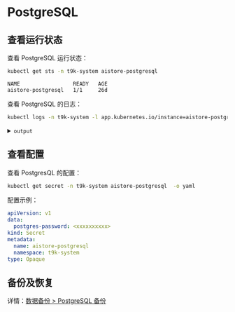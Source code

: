 # PostgreSQL

## 查看运行状态

查看 PostgreSQL 运行状态：

```bash
kubectl get sts -n t9k-system aistore-postgresql
```

```
NAME                 READY   AGE
aistore-postgresql   1/1     26d
```

查看 PostgreSQL 的日志：

```bash
kubectl logs -n t9k-system -l app.kubernetes.io/instance=aistore-postgresql --tail=100 -f
```

<details><summary><code class="hljs">output</code></summary>

```
...
postgresql 09:20:39.02 Welcome to the Bitnami postgresql container
postgresql 09:20:39.03 Subscribe to project updates by watching https://github.com/bitnami/containers
postgresql 09:20:39.03 Submit issues and feature requests at https://github.com/bitnami/containers/issues
postgresql 09:20:39.04
postgresql 09:20:39.10 INFO  ==> ** Starting PostgreSQL setup **
postgresql 09:20:39.13 INFO  ==> Validating settings in POSTGRESQL_* env vars..
postgresql 09:20:39.15 INFO  ==> Cleaning stale /bitnami/postgresql/data/postmaster.pid file
postgresql 09:20:39.16 INFO  ==> Loading custom pre-init scripts...
postgresql 09:20:39.17 INFO  ==> Initializing PostgreSQL database...
...
```

</details>

## 查看配置

查看 PostgresQL 的配置：

```bash
kubectl get secret -n t9k-system aistore-postgresql  -o yaml
```

配置示例：

```yaml
apiVersion: v1
data:
  postgres-password: <xxxxxxxxxx>
kind: Secret
metadata:
  name: aistore-postgresql
  namespace: t9k-system
type: Opaque
```

## 备份及恢复

详情：[数据备份 > PostgreSQL 备份](../data-backup/postgres-backup.md)

